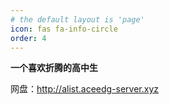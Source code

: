 ```yaml
---
# the default layout is 'page'
icon: fas fa-info-circle
order: 4
---
```


**一个喜欢折腾的高中生**

网盘：http://alist.aceedg-server.xyz
